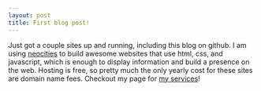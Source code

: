 ```yaml
---
layout: post
title: First blog post!
---
```


Just got a couple sites up and running, including this blog on github. I am using [neocities](https://neocities.org) to build awesome websites that use html, css, and javascript, which is enough to display information and build a presence on the web. Hosting is free, so pretty much the only yearly cost for these sites are domain name fees. Checkout my page for [my services](https://lukascarvajal.neocities.org)! 
